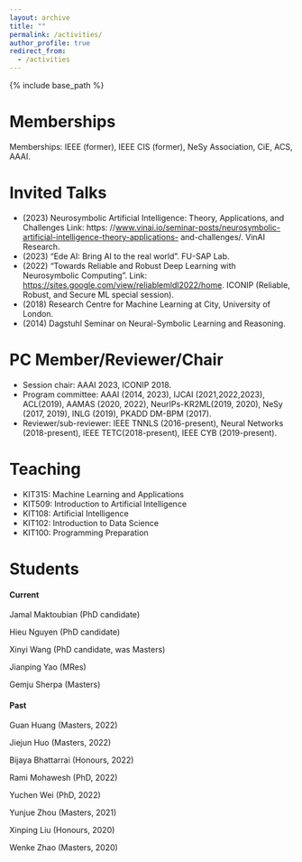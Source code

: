 ```yaml
---
layout: archive
title: ""
permalink: /activities/
author_profile: true
redirect_from:
  - /activities
---
```


{% include base_path %}

Memberships
======
Memberships: IEEE (former), IEEE CIS (former), NeSy Association, CiE, ACS, AAAI.

Invited Talks
======

* (2023) Neurosymbolic Artificial Intelligence: Theory, Applications, and Challenges Link: https: //www.vinai.io/seminar-posts/neurosymbolic-artificial-intelligence-theory-applications- and-challenges/. VinAI Research.
* (2023) “Ede AI: Bring AI to the real world”. FU-SAP Lab.
* (2022) “Towards Reliable and Robust Deep Learning with Neurosymbolic Computing”. Link:
https://sites.google.com/view/reliablemldl2022/home. ICONIP (Reliable, Robust, and
Secure ML special session).
* (2018) Research Centre for Machine Learning at City, University of London.
* (2014) Dagstuhl Seminar on Neural-Symbolic Learning and Reasoning.
 
PC Member/Reviewer/Chair
======
* Session chair: AAAI 2023, ICONIP 2018.
* Program committee: AAAI (2014, 2023), IJCAI (2021,2022,2023), ACL(2019), AAMAS (2020,
2022), NeurIPs-KR2ML(2019, 2020), NeSy (2017, 2019), INLG (2019), PKADD DM-BPM
(2017).
* Reviewer/sub-reviewer: IEEE TNNLS (2016-present), Neural Networks (2018-present), IEEE
TETC(2018-present), IEEE CYB (2019-present).


Teaching
======
* KIT315: Machine Learning and Applications
* KIT509: Introduction to Artificial Intelligence
* KIT108: Artificial Intelligence
* KIT102: Introduction to Data Science
* KIT100: Programming Preparation

Students
======
#### Current
Jamal Maktoubian (PhD candidate)

Hieu Nguyen (PhD candidate)

Xinyi Wang (PhD candidate, was Masters)

Jianping Yao (MRes)

Gemju Sherpa (Masters)

#### Past

Guan Huang (Masters, 2022)

Jiejun Huo (Masters, 2022)

Bijaya Bhattarrai (Honours, 2022)

Rami Mohawesh (PhD, 2022)

Yuchen Wei (PhD, 2022)

Yunjue Zhou (Masters, 2021)

Xinping Liu (Honours, 2020)

Wenke Zhao  (Masters, 2020)

